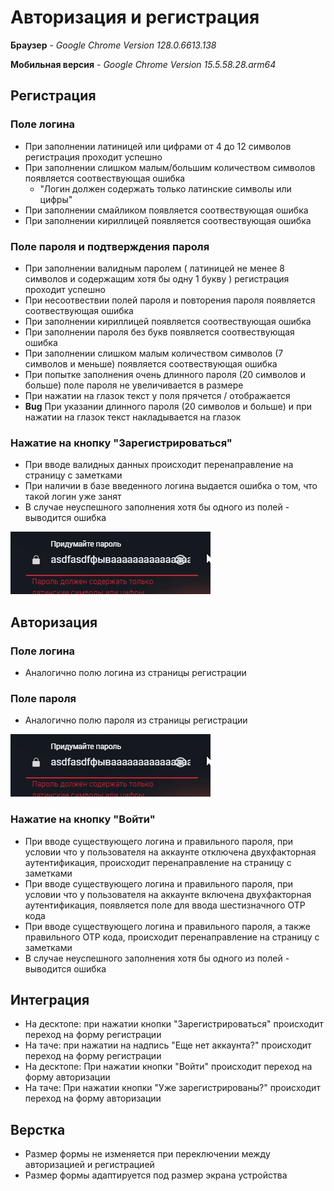 # Авторизация и регистрация

**Браузер** - _Google Chrome Version 128.0.6613.138_

**Мобильная версия** - _Google Chrome Version 15.5.58.28.arm64_

## Регистрация 

### Поле логина
- При заполнении латиницей или цифрами от 4 до 12 символов регистрация проходит успешно
- При заполнении слишком малым/большим количеством символов появляется соотвествующая ошибка
  - "Логин должен содержать только латинские символы или цифры"
- При заполнении смайликом появляется соотвествующая ошибка
- При заполнении кириллицей появляется соотвествующая ошибка

### Поле пароля и подтверждения пароля
- При заполнении валидным паролем ( латиницей не менее 8 символов и содержащим хотя бы одну 1 букву ) регистрация проходит успешно
- При несоотвествии полей пароля и повторения пароля появляется соотвествующая ошибка 
- При заполнении кириллицей появляется соотвествующая ошибка
- При заполнении пароля без букв появляется соотвествующая ошибка
- При заполнении слишком малым количеством символов (7 символов и меньше) появляется соотвествующая ошибка
- При попытке заполнения очень длинного пароля (20 символов и больше) поле пароля не увеличивается в размере
- При нажатии на глазок текст у поля прячется / отображается
- **Bug** При указании длинного пароля (20 символов и больше) и при нажатии на глазок текст накладывается на глазок

### Нажатие на кнопку "Зарегистрироваться"
- При вводе валидных данных происходит перенаправление на страницу с заметками
- При наличии в базе введенного логина выдается ошибка о том, что такой логин уже занят
- В случае неуспешного заполнения хотя бы одного из полей - выводится ошибка

![Баг с глазком](img/pass_toggle_show_btn_bug.gif) 

## Авторизация

### Поле логина
- Аналогично полю логина из страницы регистрации

### Поле пароля
- Аналогично полю пароля из страницы регистрации

![Баг с глазком](img/pass_toggle_show_btn_bug.gif) 

### Нажатие на кнопку "Войти"
- При вводе существующего логина и правильного пароля, при условии что у пользователя на аккаунте отключена двухфакторная аутентификация, происходит перенаправление на страницу с заметками
- При вводе существующего логина и правильного пароля, при условии что у пользователя на аккаунте включена двухфакторная аутентификация, появляется поле для ввода шестизначного OTP кода
- При вводе существующего логина и правильного пароля, а также правильного OTP кода, происходит перенаправление на страницу с заметками
- В случае неуспешного заполнения хотя бы одного из полей - выводится ошибка

## Интеграция
- На десктопе: при нажатии кнопки "Зарегистрироваться" происходит переход на форму регистрации
- На таче: при нажатии на надпись "Еще нет аккаунта?" происходит переход на форму регистрации
- На десктопе: При нажатии кнопки "Войти" происходит переход на форму авторизации
- На таче: При нажатии кнопки "Уже зарегистрированы?" происходит переход на форму авторизации

## Верстка
- Размер формы не изменяется при переключении между авторизацией и регистрацией
- Размер формы адаптируется под размер экрана устройства